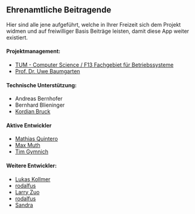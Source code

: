 ## Ehrenamtliche Beitragende
Hier sind alle jene aufgeführt, welche in Ihrer Freizeit sich dem Projekt widmen und auf freiwilliger Basis Beiträge leisten, damit diese App weiter existiert.

#### Projektmanagement:
+ [TUM - Computer Science / F13 Fachgebiet für Betriebssysteme](https://www.os.in.tum.de/startseite/)
+ [Prof. Dr. Uwe Baumgarten](https://www.os.in.tum.de/personen/baumgarten/)

#### Technische Unterstützung:
+ Andreas Bernhofer
+ Bernhard Blieninger
+ [Kordian Bruck](https://github.com/kordianbruck/)

#### Aktive Entwickler
+ [Mathias Quintero](https://github.com/mathiasquintero)
+ [Max Muth](https://github.com/mammuth)
+ [Tim Gymnich](https://github.com/TG908)

#### Weitere Entwickler:
+ [Lukas Kollmer](https://github.com/lukaskollmer)
+ [rodalfus](https://github.com/rodalfus)
+ [Larry Zuo](https://github.com/larryzuo)
+ [rodalfus](https://github.com/rodalfus)
+ [Sandra](https://github.com/melloskitten)
